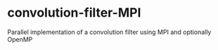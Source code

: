 # convolution-filter-MPI
Parallel implementation of a convolution filter using MPI and optionally OpenMP 

